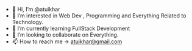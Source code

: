 - 👋 Hi, I’m @atuikhar
- 👀 I’m interested in Web Dev , Programming and Everything Related to Technology.
- 🌱 I’m currently learning FullStack Development
- 💞️ I’m looking to collaborate on Everything.
- 📫 How to reach me ->  atuikhar@gmail.com

<!---
atuikhar/atuikhar is a ✨ special ✨ repository because its `README.md` (this file) appears on your GitHub profile.
You can click the Preview link to take a look at your changes.
--->

